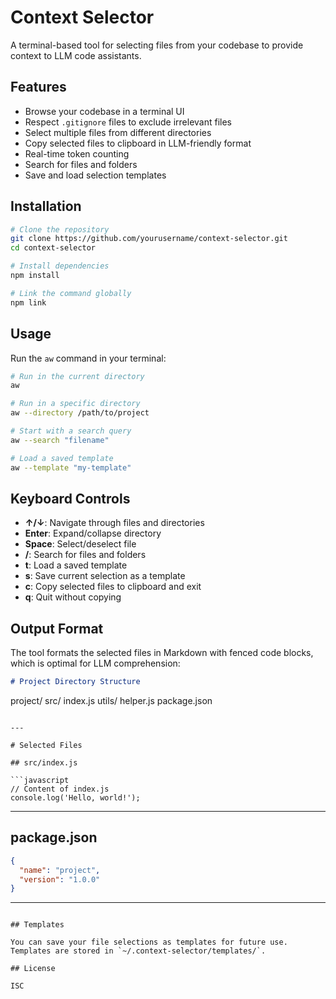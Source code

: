 # Context Selector

A terminal-based tool for selecting files from your codebase to provide context to LLM code assistants.

## Features

- Browse your codebase in a terminal UI
- Respect `.gitignore` files to exclude irrelevant files
- Select multiple files from different directories
- Copy selected files to clipboard in LLM-friendly format
- Real-time token counting
- Search for files and folders
- Save and load selection templates

## Installation

```bash
# Clone the repository
git clone https://github.com/yourusername/context-selector.git
cd context-selector

# Install dependencies
npm install

# Link the command globally
npm link
```

## Usage

Run the `aw` command in your terminal:

```bash
# Run in the current directory
aw

# Run in a specific directory
aw --directory /path/to/project

# Start with a search query
aw --search "filename"

# Load a saved template
aw --template "my-template"
```

## Keyboard Controls

- **↑/↓**: Navigate through files and directories
- **Enter**: Expand/collapse directory
- **Space**: Select/deselect file
- **/**: Search for files and folders
- **t**: Load a saved template
- **s**: Save current selection as a template
- **c**: Copy selected files to clipboard and exit
- **q**: Quit without copying

## Output Format

The tool formats the selected files in Markdown with fenced code blocks, which is optimal for LLM comprehension:

```markdown
# Project Directory Structure

```
project/
  src/
    index.js
    utils/
      helper.js
  package.json
```

---

# Selected Files

## src/index.js

```javascript
// Content of index.js
console.log('Hello, world!');
```

---

## package.json

```json
{
  "name": "project",
  "version": "1.0.0"
}
```

---
```

## Templates

You can save your file selections as templates for future use. Templates are stored in `~/.context-selector/templates/`.

## License

ISC
